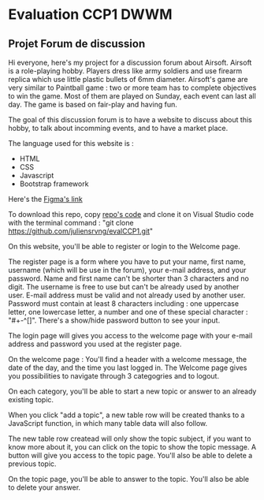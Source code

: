 # Evaluation CCP1 DWWM
## Projet Forum de discussion

Hi everyone, here's my project for a discussion forum about Airsoft. Airsoft is a role-playing hobby. Players dress like army soldiers and use firearm replica which use little plastic bullets of 6mm diameter. Airsoft's game are very similar to Paintball game : two or more team has to complete objectives to win the game. Most of them are played on Sunday, each event can last all day. The game is based on fair-play and having fun.

The goal of this discussion forum is to have a website to discuss about this hobby, to talk about incomming events, and to have a market place.

The language used for this website is :
 - HTML
 - CSS
 - Javascript
 - Bootstrap framework

Here's the [Figma's link](https://www.figma.com/file/iCkI0YaRPMRXaTaldxz31C/Untitled?type=design&node-id=0%3A1&mode=design&t=dcf2ROrfQb8LPvEz-1)

To download this repo, copy [repo's code](https://github.com/juliensrvng/evalCCP1.git) and clone it on Visual Studio code with the terminal command :
"git clone https://github.com/juliensrvng/evalCCP1.git"

On this website, you'll be able to register or login to the Welcome page.

The register page is a form where you have to put your name, first name, username (which will be use in the forum), your e-mail address, and your password. Name and first name can't be shorter than 3 characters and no digit. The username is free to use but can't be already used by another user. E-mail address must be valid and not already used by another user. Password must contain at least 8 characters including : one uppercase letter, one lowercase letter, a number and one of these special character : "#+-^[]". There's a show/hide password button to see your input.

The login page will gives you access to the welcome page with your e-mail address and password you used at the register page.

On the welcome page :
You'll find a header with a welcome message, the date of the day, and the time you last logged in. The Welcome page gives you possibilities to navigate through 3 categogries and to logout.

On each category, you'll be able to start a new topic or answer to an already existing topic.

When you click "add a topic", a new table row will be created thanks to a JavaScript function, in which many table data will also follow.

The new table row createad will only show the topic subject, if you want to know more about it, you can click on the topic to show the topic message. A button will give you access to the topic page. You'll also be able to delete a previous topic.

On the topic page, you'll be able to answer to the topic. You'll also be able to delete your answer.